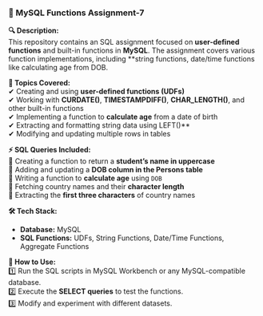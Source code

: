 
### **📌 MySQL Functions Assignment-7**  

**🔍 Description:**  
This repository contains an SQL assignment focused on **user-defined functions** and built-in functions in **MySQL**. The assignment covers various function implementations, including **string functions, date/time functions like calculating age from DOB.  

**📂 Topics Covered:**  
✔ Creating and using **user-defined functions (UDFs)**  
✔ Working with **CURDATE()**, **TIMESTAMPDIFF()**, **CHAR_LENGTH()**, and other built-in functions  
✔ Implementing a function to **calculate age** from a date of birth  
✔ Extracting and formatting string data using  LEFT()**  
✔ Modifying and updating multiple rows in tables  

**⚡ SQL Queries Included:**  
🔹 Creating a function to return a **student’s name in uppercase**  
🔹 Adding and updating a **DOB column in the Persons table**  
🔹 Writing a function to **calculate age** using `DOB`  
🔹 Fetching country names and their **character length**  
🔹 Extracting the **first three characters** of country names  

**🛠 Tech Stack:**  
- **Database:** MySQL  
- **SQL Functions:** UDFs, String Functions, Date/Time Functions, Aggregate Functions  

**📜 How to Use:**  
1️⃣ Run the SQL scripts in MySQL Workbench or any MySQL-compatible database.  
2️⃣ Execute the **SELECT queries** to test the functions.  
3️⃣ Modify and experiment with different datasets.  

 
